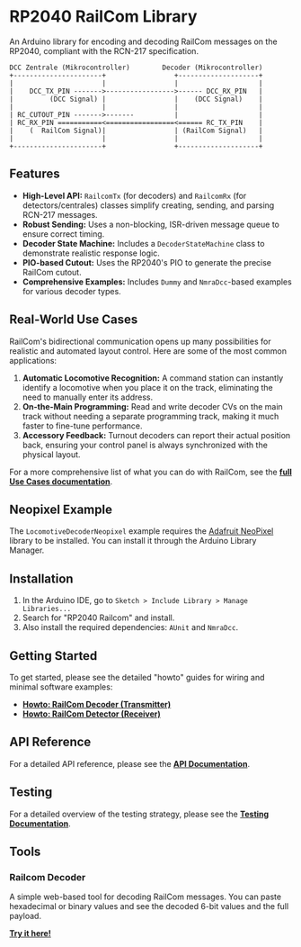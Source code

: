 # RP2040 RailCom Library

An Arduino library for encoding and decoding RailCom messages on the RP2040, compliant with the RCN-217 specification.

```
DCC Zentrale (Mikrocontroller)        Decoder (Mikrocontroller)
+----------------------+                 +--------------------+
|                      |                 |                    |
|    DCC_TX_PIN ------->----------------->------ DCC_RX_PIN   |
|         (DCC Signal) |                 |    (DCC Signal)    |
|                      |                 |                    |
| RC_CUTOUT_PIN ------->-------          |                    |
| RC_RX_PIN ===========<=================<====== RC_TX_PIN    |
|    (  RailCom Signal)|                 | (RailCom Signal)   |
|                      |                 |                    |
+----------------------+                 +--------------------+
```

## Features

-   **High-Level API:** `RailcomTx` (for decoders) and `RailcomRx` (for detectors/centrales) classes simplify creating, sending, and parsing RCN-217 messages.
-   **Robust Sending:** Uses a non-blocking, ISR-driven message queue to ensure correct timing.
-   **Decoder State Machine:** Includes a `DecoderStateMachine` class to demonstrate realistic response logic.
-   **PIO-based Cutout:** Uses the RP2040's PIO to generate the precise RailCom cutout.
-   **Comprehensive Examples:** Includes `Dummy` and `NmraDcc`-based examples for various decoder types.

## Real-World Use Cases

RailCom's bidirectional communication opens up many possibilities for realistic and automated layout control. Here are some of the most common applications:

1.  **Automatic Locomotive Recognition:** A command station can instantly identify a locomotive when you place it on the track, eliminating the need to manually enter its address.
2.  **On-the-Main Programming:** Read and write decoder CVs on the main track without needing a separate programming track, making it much faster to fine-tune performance.
3.  **Accessory Feedback:** Turnout decoders can report their actual position back, ensuring your control panel is always synchronized with the physical layout.

For a more comprehensive list of what you can do with RailCom, see the **[full Use Cases documentation](docs/UseCases.md)**.

## Neopixel Example

The `LocomotiveDecoderNeopixel` example requires the [Adafruit NeoPixel](https://github.com/adafruit/Adafruit_NeoPixel) library to be installed. You can install it through the Arduino Library Manager.

## Installation
1.  In the Arduino IDE, go to `Sketch > Include Library > Manage Libraries...`
2.  Search for "RP2040 Railcom" and install.
3.  Also install the required dependencies: `AUnit` and `NmraDcc`.

## Getting Started

To get started, please see the detailed "howto" guides for wiring and minimal software examples:

-   **[Howto: RailCom Decoder (Transmitter)](docs/HowtoTx.md)**
-   **[Howto: RailCom Detector (Receiver)](docs/HowtoRx.md)**

## API Reference
For a detailed API reference, please see the **[API Documentation](docs/API_Reference.md)**.

## Testing
For a detailed overview of the testing strategy, please see the **[Testing Documentation](docs/Testing.md)**.

## Tools

### Railcom Decoder

A simple web-based tool for decoding RailCom messages. You can paste hexadecimal or binary values and see the decoded 6-bit values and the full payload.

**[Try it here!](https://chatelao.github.io/xDuinoRails_Railcom/)**
